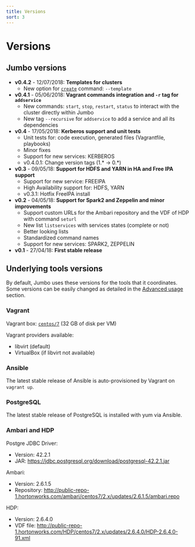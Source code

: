```yaml
---
title: Versions
sort: 3
---
```


# Versions

## Jumbo versions

- **v0.4.2** - 12/07/2018: **Templates for clusters**
    - New option for [`create`](../../commands/cluster) command: `--template`
- **v0.4.1** - 05/06/2018: **Vagrant commands integration and `-r` tag for `addservice`**
    - New commands: `start`, `stop`, `restart`, `status` to interact with the cluster directly within Jumbo
    - New tag `--recursive` for `addservice` to add a service and all its dependencies
- **v0.4** - 17/05/2018: **Kerberos support and unit tests**
    - Unit tests for: code execution, generated files (Vagrantfile, playbooks)
    - Minor fixes
    - Support for new services: KERBEROS
    - v0.4.0.1: Change version tags (1.* -> 0.*)
- **v0.3** - 09/05/18: **Support for HDFS and YARN in HA and Free IPA support**
    - Support for new service: FREEIPA
    - High Availability support for: HDFS, YARN
    - v0.3.1: Hotfix FreeIPA install
- **v0.2** - 04/05/18: **Support for Spark2 and Zeppelin and minor improvements**
    - Support custom URLs for the Ambari repository and the VDF of HDP with command `seturl`
    - New list `listservices` with services states (complete or not)
    - Better looking lists
    - Standardized command names
    - Support for new services: SPARK2, ZEPPELIN
- **v0.1** - 27/04/18: **First stable release**

## Underlying tools versions

By default, Jumbo uses these versions for the tools that it coordinates.  
Some versions can be easily changed as detailed in the [Advanced usage](../../getting-started/advanced-usage) section.

### Vagrant

Vagrant box: [`centos/7`](https://app.vagrantup.com/centos/boxes/7) (32 GB of disk per VM)

Vagrant providers available:
- libvirt (default)
- VirtualBox (if libvirt not available)

### Ansible

The latest stable release of Ansible is auto-provisioned by Vagrant on `vagrant up`.

### PostgreSQL

The latest stable release of PostgreSQL is installed with yum via Ansible.

### Ambari and HDP

Postgre JDBC Driver:
- Version: 42.2.1
- JAR: https://jdbc.postgresql.org/download/postgresql-42.2.1.jar

Ambari:
- Version: 2.6.1.5
- Repository: http://public-repo-1.hortonworks.com/ambari/centos7/2.x/updates/2.6.1.5/ambari.repo

HDP:
- Version: 2.6.4.0
- VDF file: http://public-repo-1.hortonworks.com/HDP/centos7/2.x/updates/2.6.4.0/HDP-2.6.4.0-91.xml

